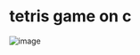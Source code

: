 # tetris game on c
![image](https://user-images.githubusercontent.com/69727988/226626672-9215c29b-887a-46ec-a5c3-fb99453d6e1f.png)
